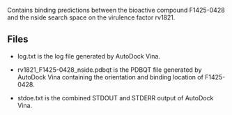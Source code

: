 Contains binding predictions between the bioactive compound F1425-0428 and the nside search space on the virulence factor rv1821.

## Files

- log.txt is the log file generated by AutoDock Vina.

- rv1821_F1425-0428_nside.pdbqt is the PDBQT file generated by AutoDock Vina containing the orientation and binding location of F1425-0428.

- stdoe.txt is the combined STDOUT and STDERR output of AutoDock Vina.

